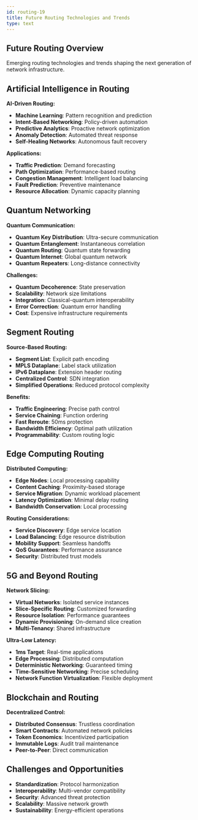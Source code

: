 ```yaml
---
id: routing-19
title: Future Routing Technologies and Trends
type: text
---
```



## Future Routing Overview

Emerging routing technologies and trends shaping the next generation of network infrastructure.

## Artificial Intelligence in Routing

**AI-Driven Routing:**
- **Machine Learning**: Pattern recognition and prediction
- **Intent-Based Networking**: Policy-driven automation
- **Predictive Analytics**: Proactive network optimization
- **Anomaly Detection**: Automated threat response
- **Self-Healing Networks**: Autonomous fault recovery

**Applications:**
- **Traffic Prediction**: Demand forecasting
- **Path Optimization**: Performance-based routing
- **Congestion Management**: Intelligent load balancing
- **Fault Prediction**: Preventive maintenance
- **Resource Allocation**: Dynamic capacity planning

## Quantum Networking

**Quantum Communication:**
- **Quantum Key Distribution**: Ultra-secure communication
- **Quantum Entanglement**: Instantaneous correlation
- **Quantum Routing**: Quantum state forwarding
- **Quantum Internet**: Global quantum network
- **Quantum Repeaters**: Long-distance connectivity

**Challenges:**
- **Quantum Decoherence**: State preservation
- **Scalability**: Network size limitations
- **Integration**: Classical-quantum interoperability
- **Error Correction**: Quantum error handling
- **Cost**: Expensive infrastructure requirements

## Segment Routing

**Source-Based Routing:**
- **Segment List**: Explicit path encoding
- **MPLS Dataplane**: Label stack utilization
- **IPv6 Dataplane**: Extension header routing
- **Centralized Control**: SDN integration
- **Simplified Operations**: Reduced protocol complexity

**Benefits:**
- **Traffic Engineering**: Precise path control
- **Service Chaining**: Function ordering
- **Fast Reroute**: 50ms protection
- **Bandwidth Efficiency**: Optimal path utilization
- **Programmability**: Custom routing logic

## Edge Computing Routing

**Distributed Computing:**
- **Edge Nodes**: Local processing capability
- **Content Caching**: Proximity-based storage
- **Service Migration**: Dynamic workload placement
- **Latency Optimization**: Minimal delay routing
- **Bandwidth Conservation**: Local processing

**Routing Considerations:**
- **Service Discovery**: Edge service location
- **Load Balancing**: Edge resource distribution
- **Mobility Support**: Seamless handoffs
- **QoS Guarantees**: Performance assurance
- **Security**: Distributed trust models

## 5G and Beyond Routing

**Network Slicing:**
- **Virtual Networks**: Isolated service instances
- **Slice-Specific Routing**: Customized forwarding
- **Resource Isolation**: Performance guarantees
- **Dynamic Provisioning**: On-demand slice creation
- **Multi-Tenancy**: Shared infrastructure

**Ultra-Low Latency:**
- **1ms Target**: Real-time applications
- **Edge Processing**: Distributed computation
- **Deterministic Networking**: Guaranteed timing
- **Time-Sensitive Networking**: Precise scheduling
- **Network Function Virtualization**: Flexible deployment

## Blockchain and Routing

**Decentralized Control:**
- **Distributed Consensus**: Trustless coordination
- **Smart Contracts**: Automated network policies
- **Token Economics**: Incentivized participation
- **Immutable Logs**: Audit trail maintenance
- **Peer-to-Peer**: Direct communication

## Challenges and Opportunities

- **Standardization**: Protocol harmonization
- **Interoperability**: Multi-vendor compatibility
- **Security**: Advanced threat protection
- **Scalability**: Massive network growth
- **Sustainability**: Energy-efficient operations